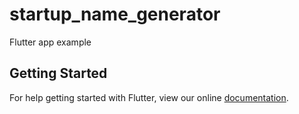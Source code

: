 # startup_name_generator

Flutter app example

## Getting Started

For help getting started with Flutter, view our online
[documentation](https://flutter.io/).
